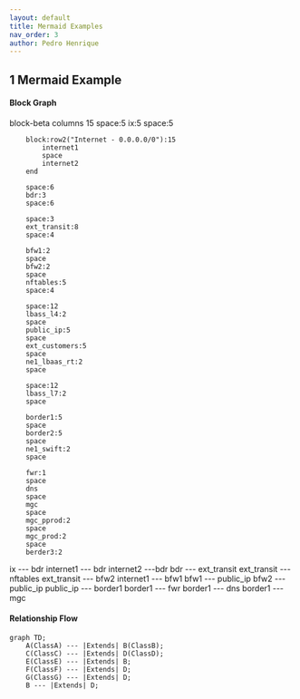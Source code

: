 ```yaml
---
layout: default
title: Mermaid Examples
nav_order: 3
author: Pedro Henrique
---
```


<!-- - Begin: importing scripts -->
<!-- <script src="https://cdnjs.cloudflare.com/ajax/libs/mermaid/8.8.2/mermaid.min.js" integrity="sha512-x8NWYlEsC86ngfO24tbxW6pMuyn9gYnwEW0FcSobohDc3iLCXhmRkqYXgTfE7Jwy2YCTnHRfyum8LUIiyvmgWQ==" crossorigin="anonymous"></script> -->
<!--- End: importing scripts -->

<!-- IMPORT LAST VERSION https://www.jsdelivr.com/package/npm/mermaid -->
<script type="module">
import mermaid from 'https://cdn.jsdelivr.net/npm/mermaid@11.4.1/+esm'
</script>

## 1 Mermaid Example

#### Block Graph


<div class="mermaid">

block-beta
      columns 15
        space:5
        ix:5
        space:5

        block:row2("Internet - 0.0.0.0/0"):15
            internet1
            space
            internet2
        end

        space:6
        bdr:3
        space:6

        space:3
        ext_transit:8
        space:4

        bfw1:2
        space
        bfw2:2
        space
        nftables:5
        space:4

        space:12
        lbass_l4:2
        space
        public_ip:5
        space
        ext_customers:5
        space
        ne1_lbaas_rt:2
        space

        space:12
        lbass_l7:2
        space

        border1:5
        space
        border2:5
        space
        ne1_swift:2
        space
        
        fwr:1
        space
        dns
        space
        mgc
        space
        mgc_pprod:2
        space
        mgc_prod:2
        space
        berder3:2


ix --- bdr
internet1 --- bdr
internet2 ---bdr
bdr --- ext_transit
ext_transit --- nftables
ext_transit --- bfw2
internet1 --- bfw1
bfw1 --- public_ip
bfw2 --- public_ip
public_ip --- border1
border1 --- fwr
border1 --- dns
border1 --- mgc        
</div>



#### Relationship Flow

```mermaid
graph TD;
    A(ClassA) --- |Extends| B(ClassB);
    C(ClassC) --- |Extends| D(ClassD);
    E(ClassE) --- |Extends| B;
    F(ClassF) --- |Extends| D;
    G(ClassG) --- |Extends| D;
    B --- |Extends| D;
```
